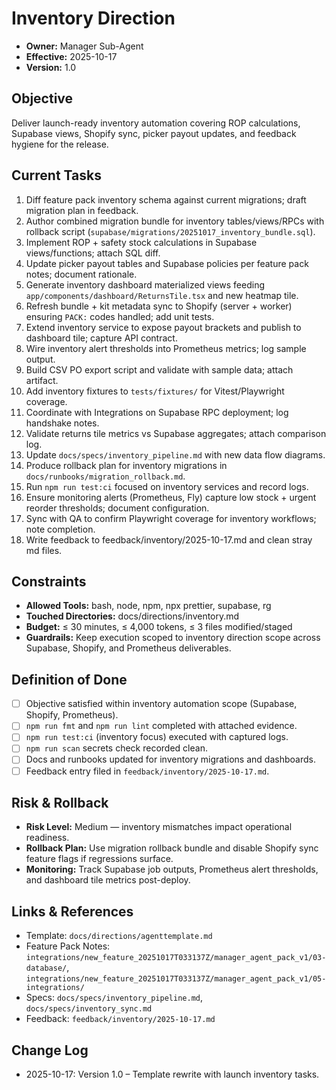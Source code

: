 # Inventory Direction

- **Owner:** Manager Sub-Agent
- **Effective:** 2025-10-17
- **Version:** 1.0

## Objective

Deliver launch-ready inventory automation covering ROP calculations, Supabase views, Shopify sync, picker payout updates, and feedback hygiene for the release.

## Current Tasks

1. Diff feature pack inventory schema against current migrations; draft migration plan in feedback.
2. Author combined migration bundle for inventory tables/views/RPCs with rollback script (`supabase/migrations/20251017_inventory_bundle.sql`).
3. Implement ROP + safety stock calculations in Supabase views/functions; attach SQL diff.
4. Update picker payout tables and Supabase policies per feature pack notes; document rationale.
5. Generate inventory dashboard materialized views feeding `app/components/dashboard/ReturnsTile.tsx` and new heatmap tile.
6. Refresh bundle + kit metadata sync to Shopify (server + worker) ensuring `PACK:` codes handled; add unit tests.
7. Extend inventory service to expose payout brackets and publish to dashboard tile; capture API contract.
8. Wire inventory alert thresholds into Prometheus metrics; log sample output.
9. Build CSV PO export script and validate with sample data; attach artifact.
10. Add inventory fixtures to `tests/fixtures/` for Vitest/Playwright coverage.
11. Coordinate with Integrations on Supabase RPC deployment; log handshake notes.
12. Validate returns tile metrics vs Supabase aggregates; attach comparison log.
13. Update `docs/specs/inventory_pipeline.md` with new data flow diagrams.
14. Produce rollback plan for inventory migrations in `docs/runbooks/migration_rollback.md`.
15. Run `npm run test:ci` focused on inventory services and record logs.
16. Ensure monitoring alerts (Prometheus, Fly) capture low stock + urgent reorder thresholds; document configuration.
17. Sync with QA to confirm Playwright coverage for inventory workflows; note completion.
18. Write feedback to feedback/inventory/2025-10-17.md and clean stray md files.

## Constraints

- **Allowed Tools:** bash, node, npm, npx prettier, supabase, rg
- **Touched Directories:** docs/directions/inventory.md
- **Budget:** ≤ 30 minutes, ≤ 4,000 tokens, ≤ 3 files modified/staged
- **Guardrails:** Keep execution scoped to inventory direction scope across Supabase, Shopify, and Prometheus deliverables.

## Definition of Done

- [ ] Objective satisfied within inventory automation scope (Supabase, Shopify, Prometheus).
- [ ] `npm run fmt` and `npm run lint` completed with attached evidence.
- [ ] `npm run test:ci` (inventory focus) executed with captured logs.
- [ ] `npm run scan` secrets check recorded clean.
- [ ] Docs and runbooks updated for inventory migrations and dashboards.
- [ ] Feedback entry filed in `feedback/inventory/2025-10-17.md`.

## Risk & Rollback

- **Risk Level:** Medium — inventory mismatches impact operational readiness.
- **Rollback Plan:** Use migration rollback bundle and disable Shopify sync feature flags if regressions surface.
- **Monitoring:** Track Supabase job outputs, Prometheus alert thresholds, and dashboard tile metrics post-deploy.

## Links & References

- Template: `docs/directions/agenttemplate.md`
- Feature Pack Notes: `integrations/new_feature_20251017T033137Z/manager_agent_pack_v1/03-database/`, `integrations/new_feature_20251017T033137Z/manager_agent_pack_v1/05-integrations/`
- Specs: `docs/specs/inventory_pipeline.md`, `docs/specs/inventory_sync.md`
- Feedback: `feedback/inventory/2025-10-17.md`

## Change Log

- 2025-10-17: Version 1.0 – Template rewrite with launch inventory tasks.

